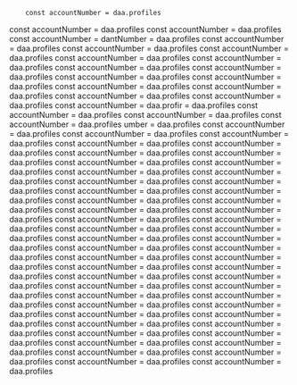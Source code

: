 
        const accountNumber = daa.profiles
 const accountNumber = daa.profiles const accountNumber = daa.profiles const accountNumber = dantNumber = daa.profiles const accountNumber = daa.profiles const accountNumber = daa.profiles const accountNumber = daa.profiles const accountNumber = daa.profiles const accountNumber = daa.profiles const accountNumber = daa.profiles const accountNumber = daa.profiles const accountNumber = daa.profiles const accountNumber = daa.profiles const accountNumber = daa.profiles const accountNumber = daa.profiles const accountNumber = daa.profiles const accountNumber = daa.profiles const accountNumber = daa.profir = daa.profiles const accountNumber = daa.profiles const accountNumber = daa.profiles const accountNumber = daa.profiles umber = daa.profiles const accountNumber = daa.profiles const accountNumber = daa.profiles const accountNumber = daa.profiles const accountNumber = daa.profiles const accountNumber = daa.profiles const accountNumber = daa.profiles const accountNumber = daa.profiles const accountNumber = daa.profiles const accountNumber = daa.profiles const accountNumber = daa.profiles const accountNumber = daa.profiles const accountNumber = daa.profiles const accountNumber = daa.profiles const accountNumber = daa.profiles const accountNumber = daa.profiles const accountNumber = daa.profiles const accountNumber = daa.profiles const accountNumber = daa.profiles const accountNumber = daa.profiles const accountNumber = daa.profiles const accountNumber = daa.profiles const accountNumber = daa.profiles const accountNumber = daa.profiles const accountNumber = daa.profiles const accountNumber = daa.profiles const accountNumber = daa.profiles const accountNumber = daa.profiles const accountNumber = daa.profiles const accountNumber = daa.profiles const accountNumber = daa.profiles const accountNumber = daa.profiles const accountNumber = daa.profiles const accountNumber = daa.profiles const accountNumber = daa.profiles const accountNumber = daa.profiles const accountNumber = daa.profiles const accountNumber = daa.profiles const accountNumber = daa.profiles const accountNumber = daa.profiles const accountNumber = daa.profiles const accountNumber = daa.profiles const accountNumber = daa.profiles const accountNumber = daa.profiles const accountNumber = daa.profiles const accountNumber = daa.profiles const accountNumber = daa.profiles const accountNumber = daa.profiles const accountNumber = daa.profiles const accountNumber = daa.profiles const accountNumber = daa.profiles const accountNumber = daa.profiles
